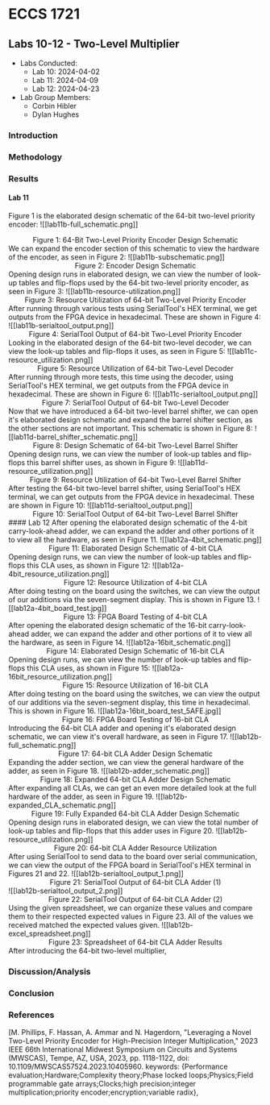 # ECCS 1721
## Labs 10-12 - Two-Level Multiplier
- Labs Conducted: 
	- Lab 10: 2024-04-02
	- Lab 11: 2024-04-09
	- Lab 12: 2024-04-23
- Lab Group Members:
	- Corbin Hibler
	- Dylan Hughes
### Introduction
	

### Methodology


### Results
#### Lab 11
Figure 1 is the elaborated design schematic of the 64-bit two-level priority encoder:
![[lab11b-full_schematic.png]]
<div style="text-align: center">Figure 1: 64-Bit Two-Level Priority Encoder Design Schematic</div>
We can expand the encoder section of this schematic to view the hardware of the encoder, as seen in Figure 2:
![[lab11b-subschematic.png]]
<div style="text-align: center">Figure 2: Encoder Design Schematic</div>
Opening design runs in elaborated design, we can view the number of look-up tables and flip-flops used by the 64-bit two-level priority encoder, as seen in Figure 3:
![[lab11b-resource-utilization.png]]
<div style="text-align: center">Figure 3: Resource Utilization of 64-bit Two-Level Priority Encoder</div>
After running through various tests using SerialTool's HEX terminal, we get outputs from the FPGA device in hexadecimal. These are shown in Figure 4:
![[lab11b-serialtool_output.png]]
<div style="text-align: center">Figure 4: SerialTool Output of 64-bit Two-Level Priority Encoder</div>
Looking in the elaborated design of the 64-bit two-level decoder, we can view the look-up tables and flip-flops it uses, as seen in Figure 5:
![[lab11c-resource_utilization.png]]
<div style="text-align: center">Figure 5: Resource Utilization of 64-bit Two-Level Decoder</div>
After running through more tests, this time using the decoder, using SerialTool's HEX terminal, we get outputs from the FPGA device in hexadecimal. These are shown in Figure 6:
![[lab11c-serialtool_output.png]]
<div style="text-align: center">Figure 7: SerialTool Output of 64-bit Two-Level Decoder</div>
Now that we have introduced a 64-bit two-level barrel shifter, we can open it's elaborated design schematic and expand the barrel shifter section, as the other sections are not important. This schematic is shown in Figure 8:
![[lab11d-barrel_shifter_schematic.png]]
<div style="text-align: center">Figure 8: Design Schematic of 64-bit Two-Level Barrel Shifter</div>
Opening design runs, we can view the number of look-up tables and flip-flops this barrel shifter uses, as shown in Figure 9:
![[lab11d-resource_utilization.png]]
<div style="text-align: center">Figure 9: Resource Utilization of 64-bit Two-Level Barrel Shifter</div>
After testing the 64-bit two-level barrel shifter, using SerialTool's HEX terminal, we can get outputs from the FPGA device in hexadecimal. These are shown in Figure 10:
![[lab11d-serialtool_output.png]]
<div style="text-align: center">Figure 10: SerialTool Output of 64-bit Two-Level Barrel Shifter</div>
#### Lab 12
After opening the elaborated design schematic of the 4-bit carry-look-ahead adder, we can expand the adder and other portions of it to view all the hardware, as seen in Figure 11.
![[lab12a-4bit_schematic.png]]
<div style="text-align: center">Figure 11: Elaborated Design Schematic of 4-bit CLA</div>
Opening design runs, we can view the number of look-up tables and flip-flops this CLA uses, as shown in Figure 12:
![[lab12a-4bit_resource_utilization.png]]
<div style="text-align: center">Figure 12: Resource Utilization of 4-bit CLA</div>
After doing testing on the board using the switches, we can view the output of our additions via the seven-segment display. This is shown in Figure 13.
![[lab12a-4bit_board_test.jpg]]
<div style="text-align: center">Figure 13: FPGA Board Testing of 4-bit CLA</div>
After opening the elaborated design schematic of the 16-bit carry-look-ahead adder, we can expand the adder and other portions of it to view all the hardware, as seen in Figure 14.
![[lab12a-16bit_schematic.png]]
<div style="text-align: center">Figure 14: Elaborated Design Schematic of 16-bit CLA</div>
Opening design runs, we can view the number of look-up tables and flip-flops this CLA uses, as shown in Figure 15:
![[lab12a-16bit_resource_utilization.png]]
<div style="text-align: center">Figure 15: Resource Utilization of 16-bit CLA</div>
After doing testing on the board using the switches, we can view the output of our additions via the seven-segment display, this time in hexadecimal. This is shown in Figure 16.
![[lab12a-16bit_board_test_5AFE.jpg]]
<div style="text-align: center">Figure 16: FPGA Board Testing of 16-bit CLA</div>
Introducing the 64-bit CLA adder and opening it's elaborated design schematic, we can view it's overall hardware, as seen in Figure 17.
![[lab12b-full_schematic.png]]
<div style="text-align: center">Figure 17: 64-bit CLA Adder Design Schematic</div>
Expanding the adder section, we can view the general hardware of the adder, as seen in Figure 18.
![[lab12b-adder_schematic.png]]
<div style="text-align: center">Figure 18: Expanded 64-bit CLA Adder Design Schematic</div>
After expanding all CLAs, we can get an even more detailed look at the full hardware of the adder, as seen in Figure 19.
![[lab12b-expanded_CLA_schematic.png]]
<div style="text-align: center">Figure 19: Fully Expanded 64-bit CLA Adder Design Schematic</div>
Opening design runs in elaborated design, we can view the total number of look-up tables and flip-flops that this adder uses in Figure 20.
![[lab12b-resource_utilization.png]]
<div style="text-align: center">Figure 20: 64-bit CLA Adder Resource Utilization</div>
After using SerialTool to send data to the board over serial communication, we can view the output of the FPGA board in SerialTool's HEX terminal in Figures 21 and 22.
![[lab12b-serialtool_output_1.png]]
<div style="text-align: center">Figure 21: SerialTool Output of 64-bit CLA Adder (1)</div>
![[lab12b-serialtool_output_2.png]]
<div style="text-align: center">Figure 22: SerialTool Output of 64-bit CLA Adder (2)</div>
Using the given spreadsheet, we can organize these values and compare them to their respected expected values in Figure 23. All of the values we received matched the expected values given.
![[lab12b-excel_spreadsheet.png]]
<div style="text-align: center">Figure 23: Spreadsheet of 64-bit CLA Adder Results</div>
After introducing the 64-bit two-level multiplier, 

### Discussion/Analysis


### Conclusion


### References
[M. Phillips, F. Hassan, A. Ammar and N. Hagerdorn, "Leveraging a Novel Two-Level Priority Encoder for High-Precision Integer Multiplication," 2023 IEEE 66th International Midwest Symposium on Circuits and Systems (MWSCAS), Tempe, AZ, USA, 2023, pp. 1118-1122, doi: 10.1109/MWSCAS57524.2023.10405960. keywords: {Performance evaluation;Hardware;Complexity theory;Phase locked loops;Physics;Field programmable gate arrays;Clocks;high precision;integer multiplication;priority encoder;encryption;variable radix},

